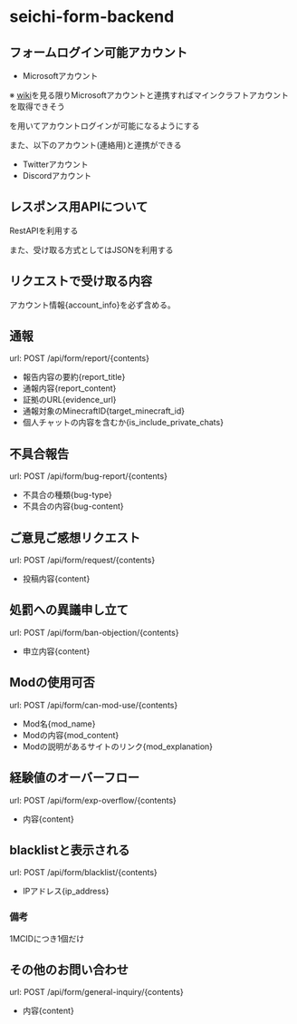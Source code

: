 # seichi-form-backend
 ## フォームログイン可能アカウント
 - Microsoftアカウント

 ※ [wiki](https://wiki.vg/Microsoft_Authentication_Scheme)を見る限りMicrosoftアカウントと連携すればマインクラフトアカウントを取得できそう

 を用いてアカウントログインが可能になるようにする
 
 また、以下のアカウント(連絡用)と連携ができる
 - Twitterアカウント
 - Discordアカウント

 ## レスポンス用APIについて
 RestAPIを利用する

 また、受け取る方式としてはJSONを利用する

 ## リクエストで受け取る内容
 アカウント情報{account_info}を必ず含める。

 ## 通報
 url: POST /api/form/report/{contents}
 
 - 報告内容の要約{report_title}
 - 通報内容{report_content}
 - 証拠のURL{evidence_url}
 - 通報対象のMinecraftID{target_minecraft_id}
 - 個人チャットの内容を含むか{is_include_private_chats}

 ## 不具合報告
  url: POST /api/form/bug-report/{contents}

 - 不具合の種類{bug-type}
 - 不具合の内容{bug-content}

## ご意見ご感想リクエスト
 url: POST /api/form/request/{contents}

- 投稿内容{content}

## 処罰への異議申し立て
url: POST /api/form/ban-objection/{contents}

- 申立内容{content}

## Modの使用可否
url: POST /api/form/can-mod-use/{contents}

- Mod名{mod_name}
- Modの内容{mod_content}
- Modの説明があるサイトのリンク{mod_explanation}

## 経験値のオーバーフロー
url: POST /api/form/exp-overflow/{contents}

- 内容{content}

## blacklistと表示される
url: POST /api/form/blacklist/{contents}

- IPアドレス{ip_address}

### 備考
1MCIDにつき1個だけ

## その他のお問い合わせ
url: POST /api/form/general-inquiry/{contents}

- 内容{content}